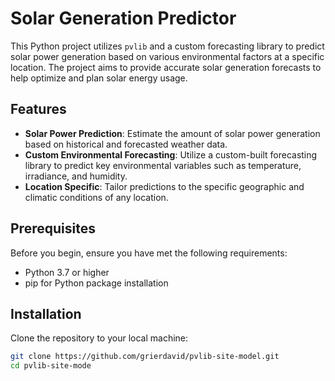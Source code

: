 # Solar Generation Predictor

This Python project utilizes `pvlib` and a custom forecasting library to predict solar power generation based on various environmental factors at a specific location. The project aims to provide accurate solar generation forecasts to help optimize and plan solar energy usage.

## Features

- **Solar Power Prediction**: Estimate the amount of solar power generation based on historical and forecasted weather data.
- **Custom Environmental Forecasting**: Utilize a custom-built forecasting library to predict key environmental variables such as temperature, irradiance, and humidity.
- **Location Specific**: Tailor predictions to the specific geographic and climatic conditions of any location.

## Prerequisites

Before you begin, ensure you have met the following requirements:
- Python 3.7 or higher
- pip for Python package installation

## Installation

Clone the repository to your local machine:

```bash
git clone https://github.com/grierdavid/pvlib-site-model.git 
cd pvlib-site-mode

